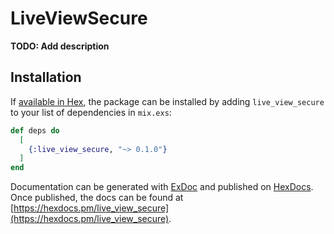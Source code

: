 # LiveViewSecure

**TODO: Add description**

## Installation

If [available in Hex](https://hex.pm/docs/publish), the package can be installed
by adding `live_view_secure` to your list of dependencies in `mix.exs`:

```elixir
def deps do
  [
    {:live_view_secure, "~> 0.1.0"}
  ]
end
```

Documentation can be generated with [ExDoc](https://github.com/elixir-lang/ex_doc)
and published on [HexDocs](https://hexdocs.pm). Once published, the docs can
be found at [https://hexdocs.pm/live_view_secure](https://hexdocs.pm/live_view_secure).

